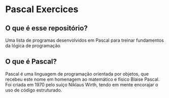 <h1>Pascal Exercices</h1>
<h2>O que é esse repositório?</h2>
<p>Uma lista de programas desenvolvidos em Pascal para treinar fundamentos da lógica de programação</p>

<h2>O que é Pascal?</h2>
<p>Pascal é uma linguagem de programação orientada por objetos, que recebeu este nome em homenagem ao matemático e físico Blaise Pascal. Foi criada em 1970 pelo suíço Niklaus Wirth, tendo em mente encorajar o uso de código estruturado.</p>
